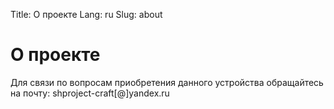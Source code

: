 Title: О проекте
Lang: ru
Slug: about

# О проекте

Для связи по вопросам приобретения данного устройства обращайтесь на почту: shproject-craft[@]yandex.ru
